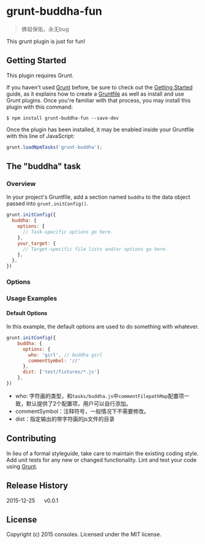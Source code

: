 # grunt-buddha-fun

> 佛祖保佑，永无bug

This grunt plugin is just for fun!

## Getting Started
This plugin requires Grunt.

If you haven't used [Grunt](http://gruntjs.com/) before, be sure to check out the [Getting Started](http://gruntjs.com/getting-started) guide, as it explains how to create a [Gruntfile](http://gruntjs.com/sample-gruntfile) as well as install and use Grunt plugins. Once you're familiar with that process, you may install this plugin with this command:

```shell
$ npm install grunt-buddha-fun --save-dev
```

Once the plugin has been installed, it may be enabled inside your Gruntfile with this line of JavaScript:

```js
grunt.loadNpmTasks('grunt-buddha');
```

## The "buddha" task

### Overview
In your project's Gruntfile, add a section named `buddha` to the data object passed into `grunt.initConfig()`.

```js
grunt.initConfig({
  buddha: {
    options: {
      // Task-specific options go here.
    },
    your_target: {
      // Target-specific file lists and/or options go here.
    },
  },
})
```

### Options

### Usage Examples

#### Default Options
In this example, the default options are used to do something with whatever.

```js
grunt.initConfig({
    buddha: {
      options: {
        who: 'girl', // buddha girl
        commentSymbol: '//'
      },
      dist: ['test/fixtures/*.js']
    },
})
```

- who: 字符画的类型，和`tasks/buddha.js`中`commentFilepathMap`配置项一致，默认提供了2个配置项，用户可以自行添加。
- commentSymbol：注释符号，一般情况下不需要修改。
- dist：指定输出的带字符画的js文件的目录

## Contributing
In lieu of a formal styleguide, take care to maintain the existing coding style. Add unit tests for any new or changed functionality. Lint and test your code using [Grunt](http://gruntjs.com/).

## Release History
2015-12-25 &nbsp;&nbsp;&nbsp;&nbsp; v0.0.1

## License
Copyright (c) 2015 consoles. Licensed under the MIT license.